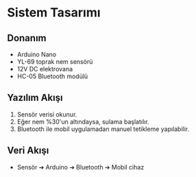 # Sistem Tasarımı

## Donanım
- Arduino Nano
- YL-69 toprak nem sensörü
- 12V DC elektrovana
- HC-05 Bluetooth modülü

## Yazılım Akışı
1. Sensör verisi okunur.
2. Eğer nem %30'un altındaysa, sulama başlatılır.
3. Bluetooth ile mobil uygulamadan manuel tetikleme yapılabilir.

## Veri Akışı
- Sensör ➔ Arduino ➔ Bluetooth ➔ Mobil cihaz
